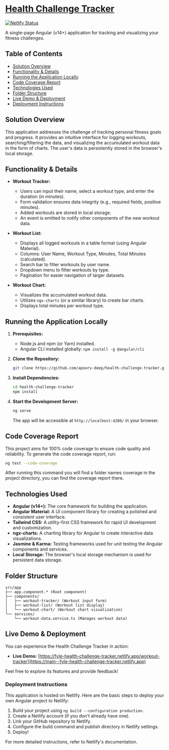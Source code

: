 # [Health Challenge Tracker](https://main--fyle-health-challenge-tracker.netlify.app/workout-tracker)
[![Netlify Status](https://api.netlify.com/api/v1/badges/1bd225b7-56d3-410e-afdd-c73108f9c5d3/deploy-status)](https://app.netlify.com/sites/fyle-health-challenge-tracker/deploys)

A single-page Angular (v14+) application for tracking and visualizing your fitness challenges.

## Table of Contents

- [Solution Overview](#solution-overview)
- [Functionality & Details](#functionality--details)
- [Running the Application Locally](#running-the-application-locally)
- [Code Coverage Report](#code-coverage-report)
- [Technologies Used](#technologies-used)
- [Folder Structure](#folder-structure)
- [Live Demo & Deployment](#live-demo--deployment)
- [Deployment Instructions](#deployment-instructions)

## Solution Overview

This application addresses the challenge of tracking personal fitness goals and progress. It provides an intuitive interface for logging workouts, searching/filtering the data, and visualizing the accumulated workout data in the form of charts. The user's data is persistently stored in the browser's local storage.

## Functionality & Details

- **Workout Tracker:**
    - Users can input their name, select a workout type, and enter the duration (in minutes).
    - Form validation ensures data integrity (e.g., required fields, positive minutes).
    - Added workouts are stored in local storage.
    - An event is emitted to notify other components of the new workout data.

- **Workout List:**
    - Displays all logged workouts in a table format (using Angular Material).
    - Columns: User Name, Workout Type, Minutes, Total Minutes (calculated).
    - Search bar to filter workouts by user name.
    - Dropdown menu to filter workouts by type.
    - Pagination for easier navigation of larger datasets.

- **Workout Chart:**
    - Visualizes the accumulated workout data.
    - Utilizes `ngx-charts` (or a similar library) to create bar charts.
    - Displays total minutes per workout type.

## Running the Application Locally

1.  **Prerequisites:**
    - Node.js and npm (or Yarn) installed.
    - Angular CLI installed globally: `npm install -g @angular/cli`

2.  **Clone the Repository:**
    ```bash
    git clone https://github.com/apoorv-deep/health-challenge-tracker.git
    ```

3.  **Install Dependencies:**
    ```bash
    cd health-challenge-tracker
    npm install
    ```

4.  **Start the Development Server:**
    ```bash
    ng serve
    ```

    The app will be accessible at `http://localhost:4200/` in your browser.

## Code Coverage Report

This project aims for 100% code coverage to ensure code quality and reliability. To generate the code coverage report, run:

```bash
ng test --code-coverage
```

After running this command you will find a folder names coverage in the project directory, you can find the coverage report there.

## Technologies Used

- **Angular (v14+):**  The core framework for building the application.
- **Angular Material:**  A UI component library for creating a polished and consistent user interface.
- **Tailwind CSS:** A utility-first CSS framework for rapid UI development and customization.
- **ngx-charts:** A charting library for Angular to create interactive data visualizations.
- **Jasmine & Karma:**  Testing frameworks used for unit testing the Angular components and services.
- **Local Storage:** The browser's local storage mechanism is used for persistent data storage.

## Folder Structure

    src/app
    ├── app.component.* (Root component)
    ├── components/
    │   ├── workout-tracker/ (Workout input form)
    │   ├── workout-list/ (Workout list display)
    │   └── workout-chart/ (Workout chart visualization)
    └── services/
        └── workout-data.service.ts (Manages workout data)
## Live Demo & Deployment

You can experience the Health Challenge Tracker in action:

- **Live Demo:** [https://fyle-health-challenge-tracker.netlify.app/workout-tracker](https://main--fyle-health-challenge-tracker.netlify.app)

Feel free to explore its features and provide feedback!

### Deployment Instructions

This application is hosted on Netlify.  Here are the basic steps to deploy your own Angular project to Netlify:

1. Build your project using `ng build --configuration production`.
2. Create a Netlify account (if you don't already have one).
3. Link your GitHub repository to Netlify.
4. Configure the build command and publish directory in Netlify settings.
5. Deploy! 

For more detailed instructions, refer to Netlify's documentation.

